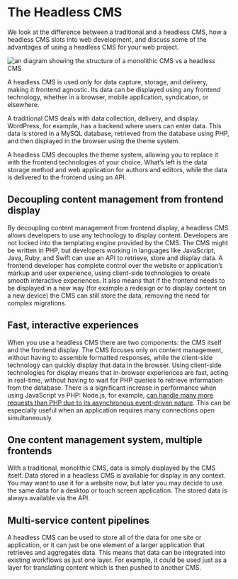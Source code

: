 # The Headless CMS

We look at the difference between a traditional and a headless CMS, how a headless CMS slots into web development, and discuss some of the advantages of using a headless CMS for your web project.

![an diagram showing the structure of a monolithic CMS vs a headless CMS](/images/monolithic.png)

A headless CMS is used only for data capture, storage, and delivery, making it frontend agnostic. Its data can be displayed using any frontend technology, whether in a browser, mobile application, syndication, or elsewhere.

A traditional CMS deals with data collection, delivery, and display. WordPress, for example, has a backend where users can enter data. This data is stored in a MySQL database, retrieved from the database using PHP, and then displayed in the browser using the theme system.
A headless CMS decouples the theme system, allowing you to replace it withthe frontend technologies of your choice. What’s left is the data storage method and web application for authors and editors, while the data is delivered to the frontend using an API.

## Decoupling content management from frontend display

By decoupling content management from frontend display, a headless CMS allows developers to use any technology to display content. Developers are not locked into the templating engine provided by the CMS. The CMS might be written in PHP, but developers working in languages like JavaScript, Java, Ruby, and Swift can use an API to retrieve, store and display data. A frontend developer has complete control over the website or application’s markup and user experience, using client-side technologies to create smooth interactive experiences. It also means that if the frontend needs to be displayed in a new way (for example a redesign or to display content on a new device) the CMS can still store the data, removing the need for complex migrations.

## Fast, interactive experiences

When you use a headless CMS there are two components: the CMS itself and the frontend display. The CMS focuses only on content management, without having to assemble formatted responses, while the client-side technology can quickly display that data in the browser. Using client-side technologies for display means that in-browser experiences are fast, acting in real-time, without having to wait for PHP queries to retrieve information from the database. There is a significant increase in performance when using JavaScript vs PHP: Node.js, for example, [can handle many more requests than PHP due to its asynchronous event-driven nature](http://www.hostingadvice.com/blog/comparing-node-js-vs-php-performance/). This can be especially useful when an application requires many connections open simultaneously.## One content management system, multiple frontends

With a traditional, monolithic CMS, data is simply displayed by the CMS itself. Data stored in a headless CMS is available for display in any context. You may want to use it for a website now, but later you may decide to use the same data for a desktop or touch screen application. The stored data is always available via the API.
## Multi-service content pipelines

A headless CMS can be used to store all of the data for one site or application, or it can just be one element of a larger application that retrieves and aggregates data. This means that data can be integrated into existing workflows as just one layer. For example, it could be used just as a layer for translating content which is then pushed to another CMS.